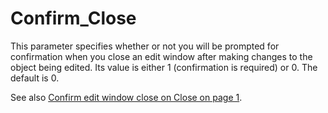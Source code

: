 # Confirm_Close

This parameter specifies whether or not you will be prompted for confirmation when you close an edit window after making changes to the object being edited. Its value is either 1 (confirmation is required) or 0. The default is 0.

See also [Confirm edit window close on Close on page 1](../../The%20APL%20Environment/Configuration%20Dialog%20Trace_Edit%20Tab.htm#Confirm_Close).
